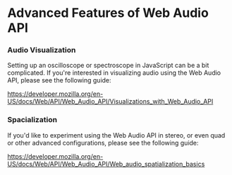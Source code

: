 # Advanced Features of Web Audio API

### Audio Visualization

Setting up an oscilloscope or spectroscope in JavaScript can be a bit
complicated.  If you're interested in visualizing audio using the Web Audio
API, please see the following guide:

https://developer.mozilla.org/en-US/docs/Web/API/Web_Audio_API/Visualizations_with_Web_Audio_API


### Spacialization

If you'd like to experiment using the Web Audio API in stereo, or even quad or other advanced configurations, please see the following guide:

https://developer.mozilla.org/en-US/docs/Web/API/Web_Audio_API/Web_audio_spatialization_basics
